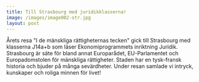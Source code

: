 ```yaml
---
title: Till Strasbourg med juridikklasserna!
image: /images/image002-str.jpg
layout: post
---
```


Årets resa "I de mänskliga rättigheternas tecken" gick till Strasbourg med klasserna J14a+b som läser Ekonomiprogrammets inriktning Juridik. Strasbourg är säte för bland annat Europarådet, EU-Parlamentet och Europadomstolen för mänskliga rättigheter. Staden har en tysk-fransk historia och bjuder på många sevärdheter. Under resan samlade vi intryck, kunskaper och roliga minnen för livet!
